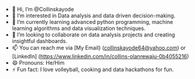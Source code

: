- 👋 Hi, I’m @Collinskayode
- 👀 I’m interested in Data analysis and data driven decision-making.
- 🌱 I’m currently learning advanced python programming, machine learning algorithms and data visualization techniques.
- 💞️ I’m looking to collaborate on data analysis projects and creating insightful dashboards.
- 📫 You can reach me via [My Email} (collinskayode64@yahoo.com) or [Linkedln] (https://www.linkedin.com/in/collins-olanrewaju-0b4055216)
- 😄 Pronouns: He/Him
- ⚡ Fun fact: I love volleyball, cooking and data hackathons for fun.

<!---
Collinskayode/Collinskayode is a ✨ special ✨ repository because its `README.md` (this file) appears on your GitHub profile.
You can click the Preview link to take a look at your changes.
--->
